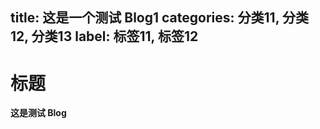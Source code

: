 title: 这是一个测试 Blog1
categories: 分类11, 分类12, 分类13
label: 标签11, 标签12
---------------------------------------------

# 标题
**这是测试 Blog**
